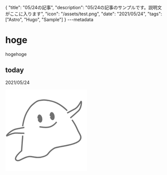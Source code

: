 {
  "title": "05/24の記事",
  "description": "05/24の記事のサンプルです。説明文がここに入ります",
  "icon": "/assets/test.png",
  "date": "2021/05/24",
  "tags": ["Astro", "Hugo", "Sample"]
}
---metadata

# hoge
hogehoge

## today
2021/05/24

![img](/assets/test.png)